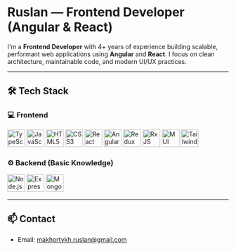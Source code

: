 # Ruslan — Frontend Developer (Angular & React)

I'm a **Frontend Developer** with 4+ years of experience building scalable, performant web applications using **Angular** and **React**. I focus on clean architecture, maintainable code, and modern UI/UX practices.

---

## 🛠 Tech Stack

### 💻 Frontend
<p align="left">
  <img src="https://cdn.jsdelivr.net/gh/devicons/devicon/icons/typescript/typescript-original.svg" alt="TypeScript" width="40" />
  <img src="https://cdn.jsdelivr.net/gh/devicons/devicon/icons/javascript/javascript-original.svg" alt="JavaScript" width="40" />
  <img src="https://cdn.jsdelivr.net/gh/devicons/devicon/icons/html5/html5-original.svg" alt="HTML5" width="40" />
  <img src="https://cdn.jsdelivr.net/gh/devicons/devicon/icons/css3/css3-original.svg" alt="CSS3" width="40" />
  <img src="https://cdn.jsdelivr.net/gh/devicons/devicon/icons/react/react-original.svg" alt="React" width="40" />
  <img src="https://cdn.jsdelivr.net/gh/devicons/devicon/icons/angularjs/angularjs-original.svg" alt="Angular" width="40" />
  <img src="https://cdn.jsdelivr.net/gh/devicons/devicon/icons/redux/redux-original.svg" alt="Redux" width="40" />
  <img src="https://cdn.jsdelivr.net/gh/devicons/devicon/icons/rxjs/rxjs-original.svg" alt="RxJS" width="40" />
  <img src="https://mui.com/static/logo.png" alt="MUI" width="40" />
  <img src="https://upload.wikimedia.org/wikipedia/commons/d/d5/Tailwind_CSS_Logo.svg" alt="Tailwind CSS" width="40" />
</p>

### ⚙️ Backend (Basic Knowledge)
<p align="left">
  <img src="https://cdn.jsdelivr.net/gh/devicons/devicon/icons/nodejs/nodejs-original.svg" alt="Node.js" width="40" />
  <img src="https://cdn.jsdelivr.net/gh/devicons/devicon/icons/express/express-original.svg" alt="Express" width="40" />
  <img src="https://cdn.jsdelivr.net/gh/devicons/devicon/icons/mongodb/mongodb-original.svg" alt="MongoDB" width="40" />
</p>

---

## 📫 Contact

- Email: [makhortykh.ruslan@gmail.com](mailto:makhortykh.ruslan@gmail.com)
